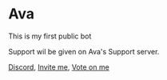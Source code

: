 # Ava
This is my first public bot

Support wil be given on Ava's Support server.

[Discord](https://discord.gg/vJSjPEEeGU), 
[Invite me](https://discord.com/api/oauth2/authorize?client_id=804424228022648832&permissions=8&scope=bot), 
[Vote on me](https://top.gg/bot/804424228022648832/vote)